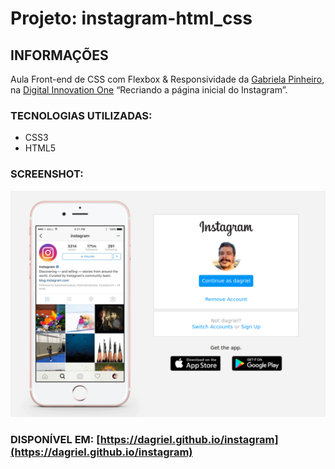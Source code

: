 # Projeto: instagram-html_css

## INFORMAÇÕES
Aula Front-end de CSS com Flexbox & Responsividade da [Gabriela Pinheiro](https://github.com/SpruceGabriela), na [Digital Innovation One](https://web.digitalinnovation.one) “Recriando a página inicial do Instagram”.


### TECNOLOGIAS UTILIZADAS: 
* CSS3
* HTML5

### SCREENSHOT:

![imagem](img/screenshot-550_2.png)


### DISPONÍVEL EM: [https://dagriel.github.io/instagram](https://dagriel.github.io/instagram)

